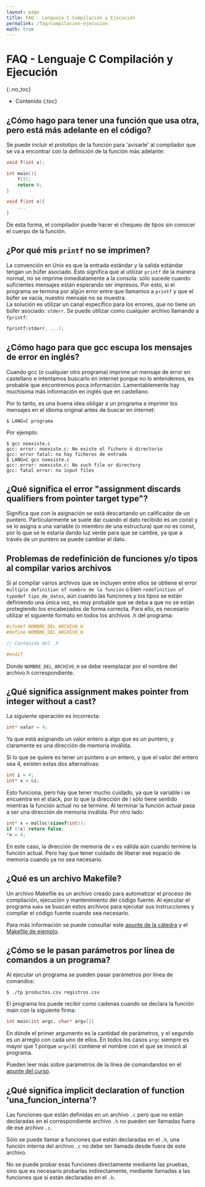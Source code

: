 ```yaml
---
layout: page
title: FAQ - Lenguaje C Compilación y Ejecución
permalink: /faq/compilacion-ejecucion
math: true
---
```


FAQ - Lenguaje C Compilación y Ejecución
=========
{:.no_toc}

* Contenido
{:toc}

## ¿Cómo hago para tener una función que usa otra, pero está más adelante en el código?

Se puede incluir el prototipo de la función para 'avisarle' al compilador que se va a encontrar con la definición de la función más adelante:

``` c
void f(int x);

int main(){
    f(3);
    return 0;
}

void f(int x){
    ...
}
```

De esta forma, el compilador puede hacer el chequeo de tipos sin conocer el cuerpo de la función.

## ¿Por qué mis `printf` no se imprimen?  

La convención en Unix es que la entrada estándar y la salida estándar tengan un búfer asociado. Esto significa que al utilizar `printf` de la manera normal, no se imprime inmediatamente a la consola: sólo sucede cuando suficientes mensajes están esperando ser impresos. Por esto, si el programa se termina por algún error entre que llamamos a `printf` y que el búfer se vacía, nuestro mensaje no se muestra.   
La solución es utilizar un canal específico para los errores, que no tiene un búfer asociado: `stderr`. Se puede utilizar como cualquier archivo llamando a `fprintf`:  

```c
fprintf(stderr, ...);
```   

## ¿Cómo hago para que gcc escupa los mensajes de error en inglés?

Cuando gcc (o cualquier otro programa) imprime un mensaje de error en castellano e intentamos buscarlo en internet porque no lo entendemos, es probable que encontremos poca información. Lamentablemente hay muchísima más información en inglés que en castellano.

Por lo tanto, es una buena idea obligar a un programa a imprimir los mensajes en el idioma original antes de buscar en internet:

    $ LANG=C programa

Por ejemplo:

    $ gcc noexiste.c
    gcc: error: noexiste.c: No existe el fichero ó directorio
    gcc: error fatal: no hay ficheros de entrada
    $ LANG=C gcc noexiste.c
    gcc: error: noexiste.c: No such file or directory
    gcc: fatal error: no input files

## ¿Qué significa el error "assignment discards qualifiers from pointer target type"?

Significa que con la asignación se está descartando un calificador de un puntero. Particularmente se suele dar cuando el dato recibido es un const y se lo asigna a una variable (o miembro de una estructura) que no es const, por lo que se le estaría dando luz verde para que se cambie, ya que a través de un puntero se puede cambiar el dato.

## Problemas de redefinición de funciones y/o tipos al compilar varios archivos

Si al compilar varios archivos que se incluyen entre ellos se obtiene el error `multiple definition of nombre de la función` o bien `redefinition of typedef tipo_de_datos`, aún cuando las funciones y los tipos se están definiendo una única vez, es muy probable que se deba a que no se están protegiendo los encabezados de forma correcta.  Para ello, es necesario utilizar el siguiente formato en todos los archivos .h del programa:

``` cpp
#ifndef NOMBRE_DEL_ARCHIVO_H
#define NOMBRE_DEL_ARCHIVO_H

// Contenido del .h

#endif
```

Donde `NOMBRE_DEL_ARCHIVO_H` se debe reemplazar por el nombre del archivo.h correspondiente.

## ¿Qué significa assignment makes pointer from integer without a cast?

La siguiente operación es incorrecta:

``` cpp
int* valor = 4;
```

Ya que está asignando un valor entero a algo que es un puntero, y claramente es una dirección de memoria inválida.

Si lo que se quiere es tener un puntero a un entero, y que el valor del entero sea 4, existen estas dos alternativas:

``` cpp
int i = 4;
int* x = &i;
```

Esto funciona, pero hay que tener mucho cuidado, ya que la variable i se encuentra en el stack, por lo que la dirección de i sólo tiene sentido mientras la función actual no se termine.  Al terminar la función actual pasa a ser una dirección de memoria inválida.  Por otro lado:

``` cpp
int* x = malloc(sizeof(int));
if (!x) return false;
*x = 4;
```

En este caso, la dirección de memoria de `x` es válida aún cuando termine la función actual.  Pero hay que tener cuidado de liberar ese espacio de memoria cuando ya no sea necesario.

## ¿Qué es un archivo Makefile?

Un archivo Makefile es un archivo creado para automatizar el proceso de compilación, ejecución y mantenimiento del código fuente. Al ejecutar el programa `make` se buscan estos archivos para ejecutar sus instrucciones y compilar el código fuente cuando sea necesario.

Para más información se puede consultar este [apunte de la cátedra](https://drive.google.com/open?id=1iMUDd8tPJ-uZrZWRlw7uTmfcM1CEAJva) y el [Makefile de ejemplo](https://drive.google.com/open?id=15QDg5EmjCXVE_jrthNm-78TkG9fvG9K8).


## ¿Cómo se le pasan parámetros por línea de comandos a un programa?

Al ejecutar un programa se pueden pasar parámetros por línea de comandos:

	$ ./tp productos.csv registros.csv

El programa los puede recibir como cadenas cuando se declara la función main con la siguiente firma:

``` cpp
int main(int argc, char* argv[])
```

En dónde el primer argumento es la cantidad de parámetros, y el segundo es un arreglo con cada uno de ellos. En todos los casos `argc` siempre es mayor que 1 porque `argv[0]` contiene el nombre con el que se invocó al programa.

Pueden leer más sobre parámetros de la línea de comandandos en el [apunte del curso](https://drive.google.com/open?id=18tXTY-zwSTGlbeFHhyxQ9MAG1XJlZwyu).


## ¿Qué significa implicit declaration of function 'una_funcion_interna'?

Las funciones que están definidas en un archivo `.c` pero que no están declaradas en el correspondiente archivo `.h` no pueden ser llamadas fuera de ese archivo `.c`.

Sólo se puede llamar a funciones que están declaradas en el `.h`, una función interna del archivo `.c` no debe ser llamada desde fuera de este archivo.

No se puede probar esas funciones directamente mediante las pruebas, sino que es necesario probarlas indirectamente, mediante llamadas a las funciones que sí están declaradas en el `.h`.


